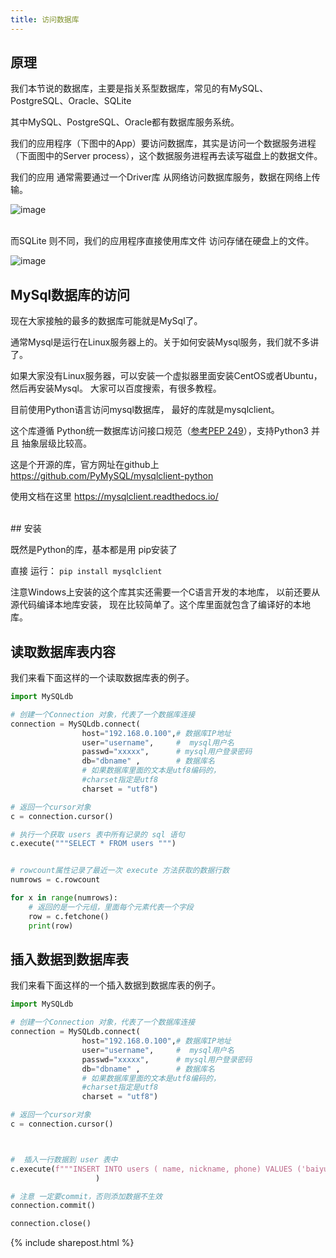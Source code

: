 ```yaml
---
title: 访问数据库
---
```



## 原理

我们本节说的数据库，主要是指关系型数据库，常见的有MySQL、PostgreSQL、Oracle、SQLite

其中MySQL、PostgreSQL、Oracle都有数据库服务系统。

我们的应用程序（下图中的App）要访问数据库，其实是访问一个数据服务进程（下面图中的Server process），这个数据服务进程再去读写磁盘上的数据文件。

我们的应用 通常需要通过一个Driver库 从网络访问数据库服务，数据在网络上传输。


![image](https://user-images.githubusercontent.com/36257654/37466758-8777e66e-2899-11e8-96f9-ab39b41c73c2.png)


<br>
而SQLite 则不同，我们的应用程序直接使用库文件 访问存储在硬盘上的文件。
          
![image](https://user-images.githubusercontent.com/36257654/37466827-ae25caba-2899-11e8-82d7-f3d656ffaba1.png)



## MySql数据库的访问

现在大家接触的最多的数据库可能就是MySql了。

通常Mysql是运行在Linux服务器上的。关于如何安装Mysql服务，我们就不多讲了。

如果大家没有Linux服务器，可以安装一个虚拟器里面安装CentOS或者Ubuntu，然后再安装Mysql。 大家可以百度搜索，有很多教程。


目前使用Python语言访问mysql数据库， 最好的库就是mysqlclient。


这个库遵循 Python统一数据库访问接口规范（[参考PEP 249](https://www.python.org/dev/peps/pep-0249/)），支持Python3 并且  抽象层级比较高。

这是个开源的库，官方网址在github上 https://github.com/PyMySQL/mysqlclient-python


使用文档在这里  https://mysqlclient.readthedocs.io/





<br>
## 安装

既然是Python的库，基本都是用 pip安装了

直接 运行： ```pip install mysqlclient``` 

注意Windows上安装的这个库其实还需要一个C语言开发的本地库， 以前还要从源代码编译本地库安装， 现在比较简单了。这个库里面就包含了编译好的本地库。

## 读取数据库表内容

我们来看下面这样的一个读取数据库表的例子。

```py
import MySQLdb

# 创建一个Connection 对象，代表了一个数据库连接
connection = MySQLdb.connect(
                host="192.168.0.100",# 数据库IP地址  
                user="username",     #  mysql用户名
                passwd="xxxxx",      # mysql用户登录密码
                db="dbname" ,        # 数据库名
                # 如果数据库里面的文本是utf8编码的，
                #charset指定是utf8
                charset = "utf8")   

# 返回一个cursor对象
c = connection.cursor()

# 执行一个获取 users 表中所有记录的 sql 语句
c.execute("""SELECT * FROM users """)


# rowcount属性记录了最近一次 execute 方法获取的数据行数
numrows = c.rowcount

for x in range(numrows):
    # 返回的是一个元组，里面每个元素代表一个字段
    row = c.fetchone()
    print(row)
```



## 插入数据到数据库表

我们来看下面这样的一个插入数据到数据库表的例子。


```py
import MySQLdb

# 创建一个Connection 对象，代表了一个数据库连接
connection = MySQLdb.connect(
                host="192.168.0.100",# 数据库IP地址  
                user="username",     #  mysql用户名
                passwd="xxxxx",      # mysql用户登录密码
                db="dbname" ,        # 数据库名
                # 如果数据库里面的文本是utf8编码的，
                #charset指定是utf8
                charset = "utf8")   

# 返回一个cursor对象
c = connection.cursor()



#  插入一行数据到 user 表中
c.execute(f"""INSERT INTO users ( name, nickname, phone) VALUES ('baiyueheiyu', '白月黑羽', '13312345678')"""
                   )

# 注意 一定要commit，否则添加数据不生效
connection.commit()

connection.close()

```



{% include sharepost.html %}